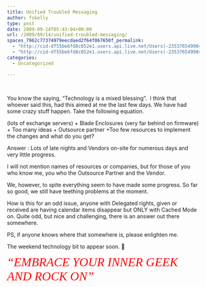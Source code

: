 ```yaml
---
title: Unified Troubled Messaging
author: fskelly
type: post
date: 2009-09-14T05:43:04+00:00
url: /2009/09/14/unified-troubled-messaging/
spaces_7962c77374979eecdaed2f64f067650f_permalink:
  - "http://cid-df55bebfd8c052e1.users.api.live.net/Users(-2353765499046702367)/Blogs('DF55BEBFD8C052E1!116')/Entries('DF55BEBFD8C052E1!2255')?authkey=22Fzl6To93U%24"
  - "http://cid-df55bebfd8c052e1.users.api.live.net/Users(-2353765499046702367)/Blogs('DF55BEBFD8C052E1!116')/Entries('DF55BEBFD8C052E1!2255')?authkey=22Fzl6To93U%24"
categories:
  - Uncategorized

---
```

<div id="msgcns!DF55BEBFD8C052E1!2255" class="bvMsg">
  <p>
     
  </p>
  
  <p>
    You know the saying, “Technology is a mixed blessing”.  I think that whoever said this, had this aimed at me the last few days. We have had some crazy stuff happen. Take the following equation.
  </p>
  
  <p>
    (lots of exchange servers) + Blade Enclosures (very far behind on firmware) + Too many ideas + Outsource partner +Too few resources to implement the changes and what do you get?
  </p>
  
  <p>
    Answer : Lots of late nights and Vendors on-site for numerous days and very little progress.
  </p>
  
  <p>
    I will not mention names of resources or companies, but for those of you who know me, you who the Outsource Partner and the Vendor.
  </p>
  
  <p>
    We, however, to spite everything seem to have made some progress. So far so good, we still have teething problems at the moment.
  </p>
  
  <p>
    How is this for an odd issue, anyone with Delegated rights, given or received are having calendar items disappear but ONLY with Cached Mode on. Quite odd, but nice and challenging, there is an answer out there somewhere.
  </p>
  
  <p>
    PS, if anyone knows where that somewhere is, please enlighten me.
  </p>
  
  <p>
    The weekend technology bit to appear soon. 🙂
  </p>
  
  <p>
    <font color="#ff0000" size="6" face="Broadway"><em>“EMBRACE YOUR INNER GEEK AND ROCK ON”</em></font>
  </p></p>
</div>